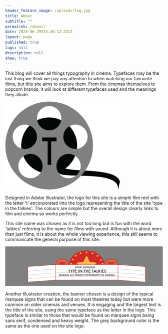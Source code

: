 ```yaml
---
header_feature_image: /uploads/log.jpg
title: About
subtitle: ""
permalink: /about/
date: 2020-06-29T15:36:12.231Z
layout: page
published: true
tags: null
description: null
show: true
---
```

This blog will cover all things typography in cinema. Typefaces may be the last thing we think we pay any attention to when watching our favourite films, but this site aims to explore them. From the cinemas themselves to popcorn brands, it will look at different typefaces used and the meanings they allude. 

![Logo for site. A film reel with the letter 'T' in the centre.](../uploads/type-blog-logo.png)

Designed in Adobe Illustrator, the logo for this site is a simple film reel with the letter 't' encorporated into the logo representing the title of the site 'type in the talkies'. The colours are simple but the overall design clearly links to film and cinema so works perfectly. 

This site name was chosen as it is not too long but is fun with the word 'talkies' referring to the name for films with sound. Although it is about more than just films, it is about the whole viewing experience, this still seems to communicate the general purpose of this site. 

![Banner image for site. An illustration of a cinema marquee with site name.](../uploads/banner-image-2.png)

Another Illustrator creation, the banner chosen is a design of the typical marquee signs that can be found on most theatres today but were more common on older cinemas and venues. It is engaging and the largest text is the title of the site, using the same typeface as the letter in the logo. This typeface is similar to those that would be found on marquee signs being sans serif, condensed and heavy weight. The grey background color is the same as the one used on the site logo.